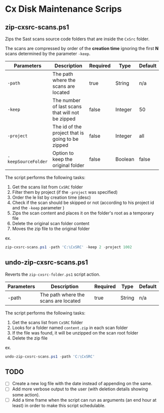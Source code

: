 # Cx Disk Maintenance Scrips



## zip-cxsrc-scans.ps1

Zips the Sast scans source code folders that are inside the `CxSrc` folder.

The scans are compressed by order of the **creation time** ignoring the first **N** scans determined by the parameter `-keep`.

| Parameters          | Description                                      | Required | Type    | Default |
| ------------------- | ------------------------------------------------ | -------- | ------- | ------- |
| `-path`             | The path where the scans are located             | true     | String  | n/a     |
| `-keep`             | The number of last scans that will not be zipped | false    | Integer | 50      |
| `-project`          | The id of the project that is going to be zipped | false    | Integer | all     |
| `-keepSourceFolder` | Option to keep the original folder               | false    | Boolean | false   |

The script performs the following tasks:

1. Get the scans list from `CxSRC` folder
2. Filter them by project (if the `-project` was specified)
3. Order the le list by creation time (desc)
4. Check if the scan should be skipped or not (according to his project id and the `-keep` parameter )
5. Zips the scan content and places it on the folder's root as a temporary file
6. Delete the original scan folder content
7. Moves the zip file to the original folder

ex.

```powershell
zip-cxsrc-scans.ps1 -path 'C:\CxSRC' -keep 2 -project 1002
```



## undo-zip-cxsrc-scans.ps1

Reverts the `zip-cxsrc-folder.ps1` script action.

| Parameters | Description                          | Required | Type   | Default |
| ---------- | ------------------------------------ | -------- | ------ | ------- |
| -path      | The path where the scans are located | true     | String | n/a     |

The script performs the following tasks:

1. Get the scans list from `CxSRC` folder
2. Looks for a folder named `content.zip` in each scan folder
3. If the file was found, it will be unzipped on the scan root folder
4. Delete the zip file

ex.

```powershell
undo-zip-cxsrc-scans.ps1 -path 'C:\CxSRC'
```


## TODO

- [ ] Create a new log file with the date instead of appending on the same.
- [ ] Add more verbose output to the user (with deletion details showing some action).
- [ ] Add a time frame when the script can run as arguments (an end hour at least) in order to make this script schedulable. 
